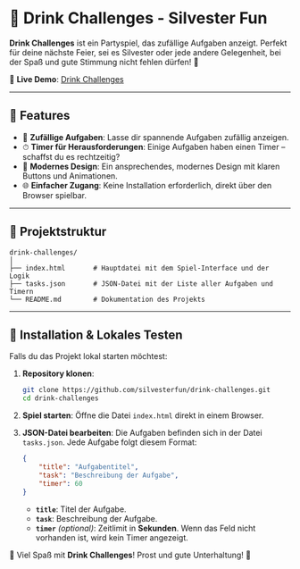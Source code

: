 
# 🎉 Drink Challenges - Silvester Fun

**Drink Challenges** ist ein Partyspiel, das zufällige Aufgaben anzeigt. Perfekt für deine nächste Feier, sei es Silvester oder jede andere Gelegenheit, bei der Spaß und gute Stimmung nicht fehlen dürfen! 🥳

📢 **Live Demo**: [Drink Challenges](https://silvesterfun.github.io/drink-challenges/)

---


## 🚀 Features

- 🎲 **Zufällige Aufgaben**: Lasse dir spannende Aufgaben zufällig anzeigen.
- ⏱ **Timer für Herausforderungen**: Einige Aufgaben haben einen Timer – schaffst du es rechtzeitig?
- 🎨 **Modernes Design**: Ein ansprechendes, modernes Design mit klaren Buttons und Animationen.
- 🌐 **Einfacher Zugang**: Keine Installation erforderlich, direkt über den Browser spielbar.

---

## 📂 Projektstruktur

```plaintext
drink-challenges/
│
├── index.html       # Hauptdatei mit dem Spiel-Interface und der Logik
├── tasks.json       # JSON-Datei mit der Liste aller Aufgaben und Timern
└── README.md        # Dokumentation des Projekts
```

---

## 🔧 Installation & Lokales Testen

Falls du das Projekt lokal starten möchtest:

1. **Repository klonen**:
   ```bash
   git clone https://github.com/silvesterfun/drink-challenges.git
   cd drink-challenges
   ```

2. **Spiel starten**:
   Öffne die Datei `index.html` direkt in einem Browser.

3. **JSON-Datei bearbeiten**:
   Die Aufgaben befinden sich in der Datei `tasks.json`. Jede Aufgabe folgt diesem Format:
   ```json
   {
       "title": "Aufgabentitel",
       "task": "Beschreibung der Aufgabe",
       "timer": 60
   }
   ```

   - **`title`**: Titel der Aufgabe.
   - **`task`**: Beschreibung der Aufgabe.
   - **`timer`** *(optional)*: Zeitlimit in **Sekunden**. Wenn das Feld nicht vorhanden ist, wird kein Timer angezeigt.


🎉 Viel Spaß mit **Drink Challenges**! Prost und gute Unterhaltung! 🍻

```


